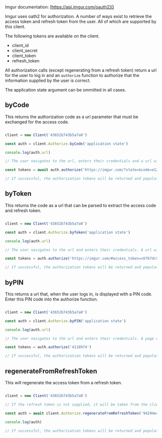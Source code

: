 
Imgur documentation: [https://api.imgur.com/oauth2]()

Imgur uses oath2 for authorization. A number of ways exist to retrieve the access token and refresh token from the user. All of which are supported by this client.

The following tokens are available on the client.

- client_id
- client_secret
- client_token
- refresh_token

All authorization calls (except regenerating from a refresh token) return a url for the user to log in and an `authorize` function to authorize that the information supplied by the user is correct.

The application state argument can be ommitted in all cases.

## byCode

This returns the authorization code as a url parameter that must be exchanged for the access code.

```javascript

client = new Client('43652b743b5a7a0')

const auth = client.Authorize.byCode('application state') 

console.log(auth.url)

// The user navigates to the url, enters their credentials and a url with a `code` url parameter is returned. Put this code into the `authorize` function.

const tokens = await auth.authorize('https://imgur.com/?state=&code=e12f6b535469cc2a8b9c49cc42681eb8117f7a61')

// If successful, the authorization tokens will be returned and populated on the client.

```

## byToken

This returns the code as a url that can be parsed to extract the access code and refresh token.

```javascript

client = new Client('43652b743b5a7a0')

const auth = client.Authorize.byToken('application state') 

console.log(auth.url)

// The user navigates to the url and enters their credentials. A url with the access credentials are then returned. Put this url into the 'authorize' function.

const tokens = auth.authorize('https://imgur.com/#access_token=c6f67dc9be42c74cfb052a640d51b056d9a06c42&expires_in=2419200&token_type=bearer&refresh_token=94294ec17cf55ac9650f0e040649d8985cf624d4&account_username=rmp135&account_id=4118974')

// If successful, the authorization tokens will be returned and populated on the client.

```

## byPIN

This returns a url that, when the user logs in, is displayed with a PIN code. Enter this PIN code into the authorize function.

```javascript

client = new Client('43652b743b5a7a0')

const auth = client.Authorize.byPIN('application state') 

console.log(auth.url)

// The user navigates to the url and enters their credentials. A page with a PIN code will be displayed. Pass this into the authorize function.

const tokens = auth.authorize('4118974')

// If successful, the authorization tokens will be returned and populated on the client.

```

## regenerateFromRefreshToken

This will regenerate the access token from a refresh token.

```javascript

client = new Client('43652b743b5a7a0')

// If the refresh token is not supplied, it will be taken from the client. If neither are supplied, a warning is shown and null is returned.

const auth = await client.Authorize.regenerateFromRefreshToken('94294ec17cf55ac9650f0e040649d8985cf624d4') 

console.log(auth)

// If successful, the authorization tokens will be returned and populated on the client.

```
